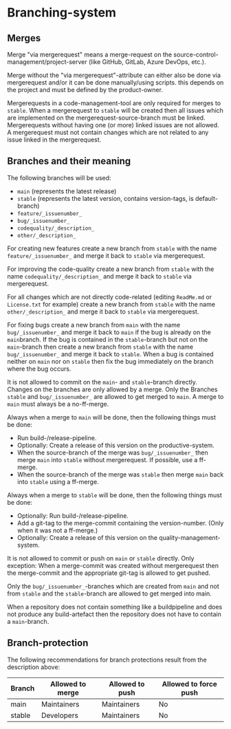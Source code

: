 # Branching-system

## Merges

Merge "via mergerequest" means a merge-request on the source-control-management/project-server (like GitHub, GitLab, Azure DevOps, etc.).

Merge without the "via mergerequest"-attribute can either also be done via mergerequest and/or it can be done manually/using scripts. this depends on the project and must be defined by the product-owner.

Mergerequests in a code-management-tool are only required for merges to `stable`. When a mergerequest to `stable` will be created then all issues which are implemented on the mergerequest-source-branch must be linked. Mergerequests without having one (or more) linked issues are not allowed.
A mergerequest must not contain changes which are not related to any issue linked in the mergerequest.

## Branches and their meaning

The following branches will be used:

- `main` (represents the latest release)
- `stable` (represents the latest version, contains version-tags, is default-branch)
- `feature/_issuenumber_`
- `bug/_issuenumber_`
- `codequality/_description_`
- `other/_description_`

For creating new features create a new branch from `stable` with the name `feature/_issuenumber_` and merge it back to `stable` via mergerequest.

For improving the code-quality create a new branch from `stable` with the name `codequality/_description_` and merge it back to `stable` via mergerequest.

For all changes which are not directly code-related (editing `ReadMe.md` or `License.txt` for example) create a new branch from `stable` with the name `other/_description_` and merge it back to `stable` via mergerequest.

For fixing bugs create a new branch from `main` with the name `bug/_issuenumber_` and merge it back to `main` if the bug is already on the `main`branch. If the bug is contained in the `stable`-branch but not on the `main`-branch then create a new branch from `stable` with the name `bug/_issuenumber_` and merge it back to `stable`. When a bug is contained neither on `main` nor on `stable` then fix the bug immediately on the branch where the bug occurs.

It is not allowed to commit on the `main`- and `stable`-branch directly. Changes on the branches are only allowed by a merge. Only the Branches `stable` and `bug/_issuenumber_` are allowed to get merged to `main`. A merge to `main` must always be a no-ff-merge.

Always when a merge to `main` will be done, then the following things must be done:

- Run build-/release-pipeline.
- Optionally: Create a release of this version on the productive-system.
- When the source-branch of the merge was `bug/_issuenumber_` then merge `main` into `stable` without mergerequest. If possible, use a ff-merge.
- When the source-branch of the merge was `stable` then merge `main` back into `stable` using a ff-merge.

Always when a merge to `stable` will be done, then the following things must be done:

- Optionally: Run build-/release-pipeline.
- Add a git-tag to the merge-commit containing the version-number. (Only when it was not a ff-merge.)
- Optionally: Create a release of this version on the quality-management-system.

It is not allowed to commit or push on `main` or `stable` directly. Only exception: When a merge-commit was created without mergerequest then the merge-commit and the appropriate git-tag is allowed to get pushed.

Only the `bug/_issuenumber_`-branches which are created from `main` and not from `stable` and the `stable`-branch are allowed to get merged into main.

When a repository does not contain something like a buildpipeline and does not produce any build-artefact then the repository does not have to contain a `main`-branch.

## Branch-protection

The following recommendations for branch protections result from the description above:

| Branch | Allowed to merge         | Allowed to push | Allowed to force push  |
|--------|--------------------------|-----------------|------------------------|
| main   | Maintainers              | Maintainers     |           No           |
| stable | Developers               | Maintainers     |           No           |
